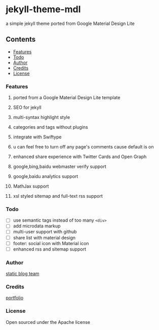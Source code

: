 # jekyll-theme-mdl
a simple jekyll theme ported from Google Material Design Lite

## Contents

- [Features](#features)
- [Todo](#todo)
- [Author](#author)
- [Credits](#credits)
- [License](#license)


### Features

1. ported from a Google Material Design Lite template

2. SEO for jekyll

3. multi-syntax highlight style

4. categories and tags without plugins

5. integrate with Swiftype

6. u can feel free to turn off any page's comments cause default is on

7. enhanced share experience with Twitter Cards and Open Graph

8. google,bing,baidu webmaster verify support

9. google,baidu analytics support

10. MathJax support

11. xsl styled sitemap and full-text rss support

### Todo

- [ ] use semantic tags instead of too many `<div>`
- [ ] add microdata markup
- [ ] multi-user support with github
- [ ] share list with material design
- [ ] footer: social icon with Material icon
- [ ] enhanced rss and sitemap support

### Author

[static blog team](http://staticblog.github.io)

### Credits

[portfolio](https://www.getmdl.io/templates/portfolio/)

### License

Open sourced under the Apache license
